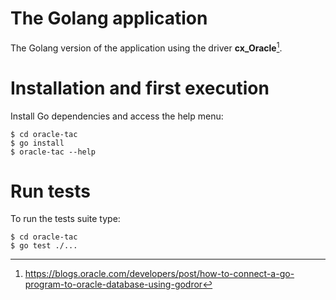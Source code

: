 # The Golang application

The Golang version of the application using the driver **cx_Oracle**[^1].


# Installation and first execution

Install Go dependencies and access the help menu:

    $ cd oracle-tac
    $ go install
    $ oracle-tac --help


# Run tests

To run the tests suite type:

    $ cd oracle-tac
    $ go test ./...


[^1]: https://blogs.oracle.com/developers/post/how-to-connect-a-go-program-to-oracle-database-using-godror
